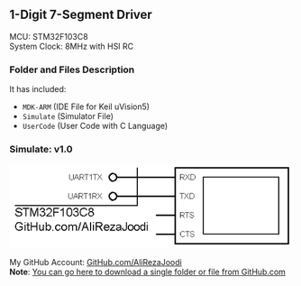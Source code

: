 ## 1-Digit 7-Segment Driver
              
MCU:     	STM32F103C8  
System Clock:	8MHz with HSI RC  

### Folder and Files Description
It has included:
- `MDK-ARM` (IDE File for Keil uVision5)
- `Simulate` (Simulator File)
- `UserCode` (User Code with C Language)

### Simulate: v1.0
![](Simulate/v1.0.png)

My GitHub Account: [GitHub.com/AliRezaJoodi](https://github.com/AliRezaJoodi)  
**Note**: [You can go here to download a single folder or file from GitHub.com](https://minhaskamal.github.io/DownGit/#/home)
